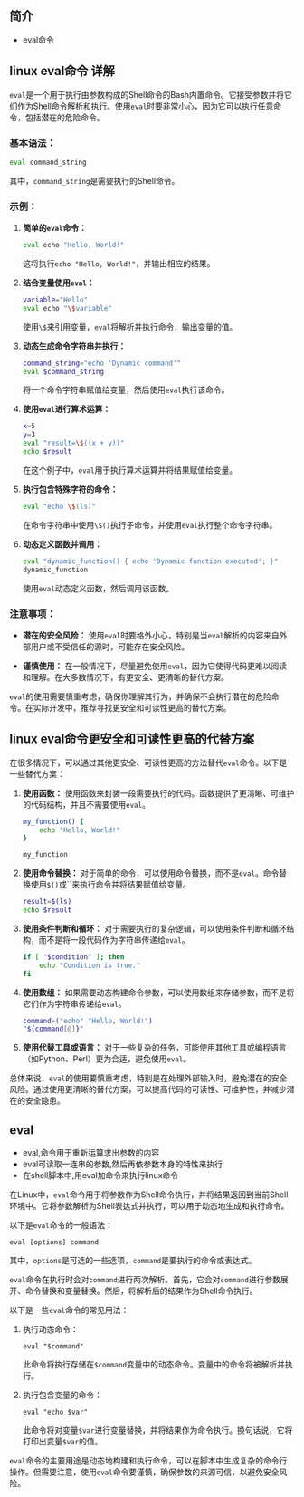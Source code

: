 ## 简介

+ eval命令

## linux eval命令 详解

`eval`是一个用于执行由参数构成的Shell命令的Bash内置命令。它接受参数并将它们作为Shell命令解析和执行。使用`eval`时要非常小心，因为它可以执行任意命令，包括潜在的危险命令。

### 基本语法：

```bash
eval command_string
```

其中，`command_string`是需要执行的Shell命令。

### 示例：

1. **简单的`eval`命令：**
   ```bash
   eval echo "Hello, World!"
   ```
   这将执行`echo "Hello, World!"`，并输出相应的结果。

2. **结合变量使用`eval`：**
   ```bash
   variable="Hello"
   eval echo "\$variable"
   ```
   使用`\$`来引用变量，`eval`将解析并执行命令，输出变量的值。

3. **动态生成命令字符串并执行：**
   ```bash
   command_string="echo 'Dynamic command'"
   eval $command_string
   ```
   将一个命令字符串赋值给变量，然后使用`eval`执行该命令。

4. **使用`eval`进行算术运算：**
   ```bash
   x=5
   y=3
   eval "result=\$((x + y))"
   echo $result
   ```
   在这个例子中，`eval`用于执行算术运算并将结果赋值给变量。

5. **执行包含特殊字符的命令：**
   ```bash
   eval "echo \$(ls)"
   ```
   在命令字符串中使用`\$()`执行子命令，并使用`eval`执行整个命令字符串。

6. **动态定义函数并调用：**
   ```bash
   eval "dynamic_function() { echo 'Dynamic function executed'; }"
   dynamic_function
   ```
   使用`eval`动态定义函数，然后调用该函数。

### 注意事项：

- **潜在的安全风险：** 使用`eval`时要格外小心，特别是当`eval`解析的内容来自外部用户或不受信任的源时，可能存在安全风险。

- **谨慎使用：** 在一般情况下，尽量避免使用`eval`，因为它使得代码更难以阅读和理解。在大多数情况下，有更安全、更清晰的替代方案。

`eval`的使用需要慎重考虑，确保你理解其行为，并确保不会执行潜在的危险命令。在实际开发中，推荐寻找更安全和可读性更高的替代方案。

## linux eval命令更安全和可读性更高的代替方案

在很多情况下，可以通过其他更安全、可读性更高的方法替代`eval`命令。以下是一些替代方案：

1. **使用函数：**
   使用函数来封装一段需要执行的代码。函数提供了更清晰、可维护的代码结构，并且不需要使用`eval`。

   ```bash
   my_function() {
       echo "Hello, World!"
   }

   my_function
   ```

2. **使用命令替换：**
   对于简单的命令，可以使用命令替换，而不是`eval`。命令替换使用`$()`或``来执行命令并将结果赋值给变量。

   ```bash
   result=$(ls)
   echo $result
   ```

3. **使用条件判断和循环：**
   对于需要执行的复杂逻辑，可以使用条件判断和循环结构，而不是将一段代码作为字符串传递给`eval`。

   ```bash
   if [ "$condition" ]; then
       echo "Condition is true."
   fi
   ```

4. **使用数组：**
   如果需要动态构建命令参数，可以使用数组来存储参数，而不是将它们作为字符串传递给`eval`。

   ```bash
   command=("echo" "Hello, World!")
   "${command[@]}"
   ```

5. **使用代替工具或语言：**
   对于一些复杂的任务，可能使用其他工具或编程语言（如Python、Perl）更为合适，避免使用`eval`。

总体来说，`eval`的使用要慎重考虑，特别是在处理外部输入时，避免潜在的安全风险。通过使用更清晰的替代方案，可以提高代码的可读性、可维护性，并减少潜在的安全隐患。

## eval 

+ eval,命令用于重新运算求出参数的内容
+ eval可读取一连串的参数,然后再依参数本身的特性来执行
+ 在shell脚本中,用eval加命令来执行linux命令

在Linux中，`eval`命令用于将参数作为Shell命令执行，并将结果返回到当前Shell环境中。它将参数解析为Shell表达式并执行，可以用于动态地生成和执行命令。

以下是`eval`命令的一般语法：

```
eval [options] command
```

其中，`options`是可选的一些选项，`command`是要执行的命令或表达式。

`eval`命令在执行时会对`command`进行两次解析。首先，它会对`command`进行参数展开、命令替换和变量替换。然后，将解析后的结果作为Shell命令执行。

以下是一些`eval`命令的常见用法：

1. 执行动态命令：
   ```
   eval "$command"
   ```

   此命令将执行存储在`$command`变量中的动态命令。变量中的命令将被解析并执行。

2. 执行包含变量的命令：
   ```
   eval "echo $var"
   ```

   此命令将对变量`$var`进行变量替换，并将结果作为命令执行。换句话说，它将打印出变量`$var`的值。

`eval`命令的主要用途是动态地构建和执行命令，可以在脚本中生成复杂的命令行操作。但需要注意，使用`eval`命令要谨慎，确保参数的来源可信，以避免安全风险。
